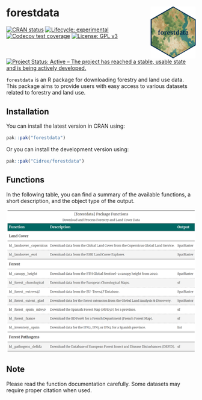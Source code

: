 
<!-- README.md is generated from README.Rmd. Please edit that file -->

# forestdata <a href="https://cidree.github.io/forestdata/"><img src="man/figures/logo.png" align="right" height="138" alt="forestdata website" /></a>

<!-- badges: start -->

[![CRAN
status](https://www.r-pkg.org/badges/version/forestdata)](https://CRAN.R-project.org/package=forestdata)
[![Lifecycle:
experimental](https://img.shields.io/badge/lifecycle-experimental-orange.svg)](https://lifecycle.r-lib.org/articles/stages.html#experimental)
[![Codecov test
coverage](https://codecov.io/gh/Cidree/forestdata/graph/badge.svg)](https://app.codecov.io/gh/Cidree/forestdata)
[![License: GPL
v3](https://img.shields.io/badge/License-GPLv3-blue.svg)](https://www.gnu.org/licenses/gpl-3.0)
[![Project Status: Active – The project has reached a stable, usable
state and is being actively
developed.](https://www.repostatus.org/badges/latest/active.svg)](https://www.repostatus.org/#active)
<!-- badges: end -->

`forestdata` is an R package for downloading forestry and land use data.
This package aims to provide users with easy access to various datasets
related to forestry and land use.

## Installation

You can install the latest version in CRAN using:

``` r
pak::pak("forestdata")
```

Or you can install the development version using:

``` r
pak::pak("Cidree/forestdata")
```

## Functions

In the following table, you can find a summary of the available
functions, a short description, and the object type of the output.

<div align="center">

<img src="man/figures/functions_gt.png" width="800px"/>

</div>

## Note

Please read the function documentation carefully. Some datasets may
require proper citation when used.
